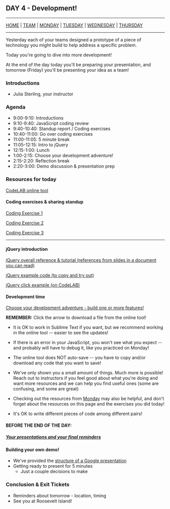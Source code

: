 ## DAY 4 - Development!

---

[HOME](https://witny-summer-guild-2018.github.io/) |
[TEAM](instructors.md) |
[MONDAY](https://witny-summer-guild-2018.github.io/monday) |
[TUESDAY](https://witny-summer-guild-2018.github.io/tuesday) |
[WEDNESDAY](https://witny-summer-guild-2018.github.io/wednesday) |
[THURSDAY](https://witny-summer-guild-2018.github.io/thursday)

---

Yesterday each of your teams designed a prototype of a piece of technology you might build to help address a specific problem.

Today you're going to dive into more development!

At the end of the day today you'll be preparing your presentation, and tomorrow (Friday) you'll be presenting your idea as a team!

### Introductions

* Julia Sterling, your instructor

### Agenda

* 9:00-9:10: Introductions
* 9:10-9:40: JavaScript coding review
* 9:40-10:40: Standup report / Coding exercises
* 10:40-11:00: Go over coding exercises
* 11:00-11:05: 5 minute break
* 11:05-12:15: Intro to jQuery
* 12:15-1:00: Lunch
* 1:00-2:15: Choose your development adventure!
* 2:15-2:20: Reflection break
* 2:20-3:00: Demo discussion & presentation prep


### Resources for today

[CodeLAB online tool](https://www.tutorialrepublic.com/codelab.php?topic=html&file=simple-document)

#### Coding exercises & sharing standup

[Coding Exercise 1](day4_intro_ex2.md)

[Coding Exercise 2](day4_intro_ex1.md)

[Coding Exercise 3](day4_intro_ex3.md)

---

#### jQuery introduction

[jQuery overall reference & tutorial (references from slides in a document you can read)](https://witny-summer-guild-2018.github.io/day_4_exercise_2.html)

[jQuery example code (to copy and try out)](jquery_ex_code.md)

[jQuery click example (on CodeLAB)](https://www.tutorialrepublic.com/codelab.php?topic=jquery&file=execute-a-function-on-click-event)

#### Development time

[Choose your development adventure - build one or more features!](https://witny-summer-guild-2018.github.io/day_4_exercise_3.html)

**REMEMBER:** Click the arrow to download a file from the online tool!

* It is OK to work in Sublime Text if you want, but we recommend working in the online tool -- easier to see the updates!

* If there is an error in your JavaScript, you won't see what you expect -- and probably will have to debug it, like you practiced on Monday!

* The online tool does NOT auto-save -- you have to copy and/or download any code that you want to save!

* We've only shown you a small amount of things. Much more is possible! Reach out to instructors if you feel good about what you're doing and want more resources and we can help you find useful ones (some are confusing, and some are great)

* Checking out the resources from [Monday](monday.md) may also be helpful, and don't forget about the resources on this page and the exercises you did today!

* It's OK to write different pieces of code among different pairs!


#### **BEFORE THE END OF THE DAY:**

##### [Your presentations and your final reminders](final_reminders.md)

#### Building your own demo!

* We've provided the [structure of a Google presentation](google_presentation.md)
* Getting ready to present for 5 minutes
  * Just a couple decisions to make

### Conclusion & Exit Tickets

* Reminders about tomorrow - location, timing
* See you at Roosevelt Island!
